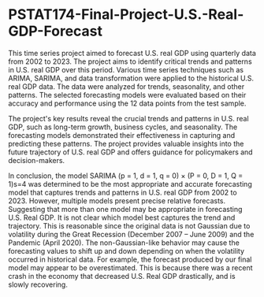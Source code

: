 # PSTAT174-Final-Project-U.S.-Real-GDP-Forecast

This time series project aimed to forecast U.S. real GDP using quarterly data from 2002 to 2023.
The project aims to identify critical trends and patterns in U.S. real GDP over this period. Various time series
techniques such as ARIMA, SARIMA, and data transformation were applied to the historical U.S. real GDP data. The data were analyzed for trends, seasonality, and other patterns. The selected forecasting models
were evaluated based on their accuracy and performance using the 12 data points from the test sample.

The project's key results reveal the crucial trends and patterns in U.S. real GDP, such as long-term growth, business cycles, and seasonality. The forecasting models demonstrated their effectiveness in capturing and predicting these patterns. The project provides valuable insights into the future trajectory of U.S. real GDP and offers guidance for policymakers and decision-makers.

In conclusion, the model SARIMA (p = 1, d = 1, q = 0) × (P = 0, D = 1, Q = 1)s=4 was determined to
be the most appropriate and accurate forecasting model that captures trends and patterns in U.S. real GDP
from 2002 to 2023. However, multiple models present precise relative forecasts. Suggesting
that more than one model may be appropriate in forecasting U.S. Real GDP. It is not clear which model
best captures the trend and trajectory. This is reasonable since the original data is not Gaussian due to
volatility during the Great Recession (December 2007 – June 2009) and the Pandemic (April 2020). The
non-Gaussian-like behavior may cause the forecasting values to shift up and down depending on when the
volatility occurred in historical data. For example, the forecast produced by our final model may appear
to be overestimated. This is because there was a recent crash in the economy that decreased U.S. Real GDP
drastically, and is slowly recovering.
